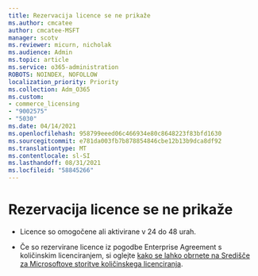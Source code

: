 ```yaml
---
title: Rezervacija licence se ne prikaže
ms.author: cmcatee
author: cmcatee-MSFT
manager: scotv
ms.reviewer: micurn, nicholak
ms.audience: Admin
ms.topic: article
ms.service: o365-administration
ROBOTS: NOINDEX, NOFOLLOW
localization_priority: Priority
ms.collection: Adm_O365
ms.custom:
- commerce_licensing
- "9002575"
- "5030"
ms.date: 04/14/2021
ms.openlocfilehash: 958799eeed06c466934e80c8648223f83bfd1630
ms.sourcegitcommit: e781da003fb7b878854846cbe12b13b9dca8df92
ms.translationtype: MT
ms.contentlocale: sl-SI
ms.lasthandoff: 08/31/2021
ms.locfileid: "58845266"
---
```

# <a name="license-reservation-does-not-show"></a>Rezervacija licence se ne prikaže

- Licence so omogočene ali aktivirane v 24 do 48 urah.

- Če so rezervirane licence iz pogodbe Enterprise Agreement s količinskim licenciranjem, si oglejte [kako se lahko obrnete na Središče za Microsoftove storitve količinskega licenciranja](https://support.microsoft.com/help/4471406/how-to-contact-the-microsoft-volume-licensing-service-center).
